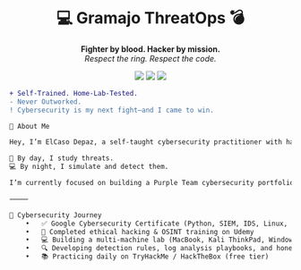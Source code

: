 <h1 align="center">💻 Gramajo ThreatOps 💣</h1>
<p align="center">
  <strong>Fighter by blood. Hacker by mission.</strong><br>
  <em>Respect the ring. Respect the code.</em>
</p>

<p align="center">
  <img src="https://img.shields.io/badge/SOC%20Ready-%2300FF9C?style=for-the-badge&logo=github&logoColor=white" />
  <img src="https://img.shields.io/badge/Purple%20Team%20Lab%20Builder-%2300FF9C?style=for-the-badge" />
  <img src="https://img.shields.io/badge/Google%20Cybersecurity%20Certified-%2300FF9C?style=for-the-badge&logo=google" />
</p>

```diff
+ Self-Trained. Home-Lab-Tested.
- Never Outworked.
! Cybersecurity is my next fight—and I came to win.

👋 About Me

Hey, I’m ElCaso Depaz, a self-taught cybersecurity practitioner with hands-on experience in building and breaking systems from the ground up. I blend the mindset of a fighter with the discipline of a defender.

🥊 By day, I study threats.
💻 By night, I simulate and detect them.

I’m currently focused on building a Purple Team cybersecurity portfolio to earn my first job in the field. Everything you see here is real lab work, built from my own gear, grind, and curiosity.

⸻

🧠 Cybersecurity Journey
	•	✅ Google Cybersecurity Certificate (Python, SIEM, IDS, Linux, Threat Mitigation)
	•	🧠 Completed ethical hacking & OSINT training on Udemy
	•	💻 Building a multi-machine lab (MacBook, Kali ThinkPad, Windows 11, Raspberry Pi)
	•	🔍 Developing detection rules, log analysis playbooks, and honeypot scenarios
	•	📚 Practicing daily on TryHackMe / HackTheBox (free tier)
